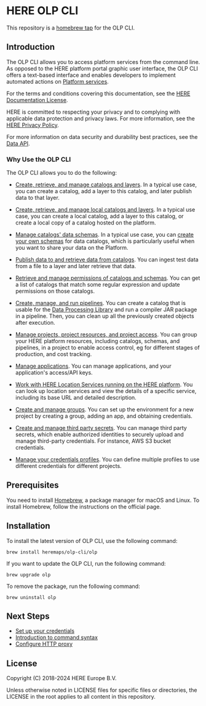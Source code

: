# HERE OLP CLI 

This repository is a [homebrew tap](https://docs.brew.sh) for the OLP CLI.

## Introduction

The OLP CLI allows you to access platform services from the command
line. As opposed to the HERE platform portal graphic user interface, the OLP CLI offers
a text-based interface and enables developers to implement automated actions
on [Platform services](https://www.here.com/products/platform).

For the terms and conditions covering this documentation, see the
[HERE Documentation License](https://legal.here.com/en-gb/terms/documentation-license).

HERE is committed to respecting your privacy and to complying with
applicable data protection and privacy laws. For more information, see the
[HERE Privacy Policy](https://legal.here.com/en-gb/privacy).

For more information on data security and durability best
practices, see the
[Data API](https://developer.here.com/documentation/data-api/data_dev_guide/rest/data-security.html).

### Why Use the OLP CLI

The OLP CLI allows you to do the following:

-   [Create, retrieve, and manage catalogs and layers](https://www.here.com/docs/bundle/command-line-interface-user-guide/page/topics/data-workflows.html).
    In a typical use case, you can create a catalog, add a layer to this catalog,
    and later publish data to that layer.

-   [Create, retrieve, and manage local catalogs and layers](https://www.here.com/docs/bundle/command-line-interface-user-guide/page/topics/local-data-workflows.html).
    In a typical use case, you can create a local catalog, add a layer to this catalog,
    or create a local copy of a catalog hosted on the platform.

-   [Manage catalogs' data schemas](https://www.here.com/docs/bundle/command-line-interface-user-guide/page/topics/schema-workflows.html).
    In a typical use case, you can [create your own schemas](https://www.here.com/docs/bundle/here-workspace-developer-guide-java-scala/page/proto-schema/README.html)
    for data catalogs, which is particularly useful when you want to share your
    data on the Platform.

-   [Publish data to and retrieve data from catalogs](https://www.here.com/docs/bundle/command-line-interface-user-guide/page/topics/data-workflows.html#upload-data-to-catalog).
    You can ingest test data from a file to a layer and
    later retrieve that data.

-   [Retrieve and manage permissions of catalogs and schemas](https://www.here.com/docs/bundle/command-line-interface-user-guide/page/topics/permission-commands.html).
    You can get a list of catalogs that match some regular
    expression and update permissions on those catalogs.

-   [Create, manage, and run pipelines](https://www.here.com/docs/bundle/command-line-interface-user-guide/page/topics/pipeline-workflows.html).
    You can create a catalog that is usable for the
    [Data Processing Library](https://developer.here.com/documentation/data-processing-library/dev_guide/index.html)
    and run a compiler JAR package in a pipeline. Then, you can clean up all the
    previously created objects after execution.

-   [Manage projects, project resources, and project access](https://www.here.com/docs/bundle/command-line-interface-user-guide/page/topics/projects-workflows.html).
    You can group your HERE platform resources, including catalogs,
    schemas, and pipelines, in a project to enable access control, eg for different
    stages of production, and cost tracking.

-   [Manage applications](https://www.here.com/docs/bundle/command-line-interface-user-guide/page/topics/app-workflows.html).
    You can manage applications, and your application's access/API keys.

-   [Work with HERE Location Services running on the HERE platform](https://www.here.com/docs/bundle/command-line-interface-user-guide/page/topics/service/service-commands.html).
    You can look up location services and view the details
    of a specific service, including its base URL and detailed description.

-   [Create and manage groups](https://www.here.com/docs/bundle/command-line-interface-user-guide/page/topics/group-workflows.html).
    You can set up the environment for a new project by
    creating a group, adding an app, and obtaining credentials.

-   [Create and manage third party secrets](https://www.here.com/docs/bundle/command-line-interface-user-guide/page/topics/third-party-secrets-commands.html).
    You can manage third party secrets, which enable authorized identities to securely
    upload and manage third-party credentials. For instance, AWS S3 bucket credentials.

-   [Manage your credentials profiles](https://www.here.com/docs/bundle/command-line-interface-user-guide/page/topics/credentials-commands.html).
    You can define multiple profiles to use different
    credentials for different projects.

## Prerequisites

You need to install [Homebrew](https://brew.sh/), a package manager for macOS and Linux.
To install Homebrew, follow the instructions on the official page.


## Installation

To install the latest version of OLP CLI, use the following command:

```
brew install heremaps/olp-cli/olp
```

If you want to update the OLP CLI, run the following command:

```
brew upgrade olp
```

To remove the package, run the following command:

```
brew uninstall olp
```


## Next Steps

- [Set up your credentials](https://www.here.com/docs/bundle/command-line-interface-user-guide/page/topics/configuration.html)
- [Introduction to command syntax](https://www.here.com/docs/bundle/command-line-interface-user-guide/page/topics/command-syntax.html)
- [Configure HTTP proxy](https://www.here.com/docs/bundle/command-line-interface-user-guide/page/topics/http-proxy-configuration.html)


## License

Copyright (C) 2018-2024 HERE Europe B.V.

Unless otherwise noted in LICENSE files for specific files or directories, the LICENSE in the root applies to all content in this repository.

